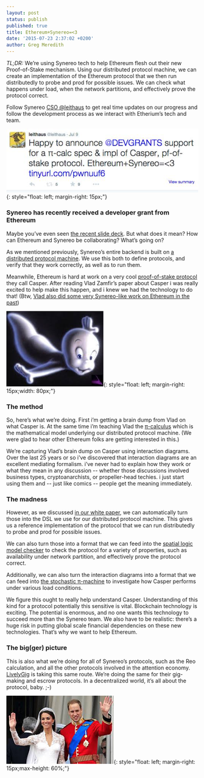 ```yaml
---
layout: post
status: publish
published: true
title: Ethereum+Synereo=<3
date: '2015-07-23 2:37:02 +0200'
author: Greg Meredith
---
```

*TL;DR:* We’re using Synereo tech to help Ethereum flesh out their new Proof-of-Stake mechanism. 
Using our distributed protocol machine, we can create an implementation of the Ethereum protocol that we then run distributedly to probe and prod for possible issues. We can check what happens under load, when the network partitions, and effectively prove the protocol correct.  

Follow Synereo [CSO @leithaus](https://twitter.com/leithaus) to get real time updates on our progress and follow the development process as we interact with Etherium’s tech and team.

![image alt text](img/uploads/ethereum_dev_grant_tweet.jpg){: style="float: left; margin-right: 15px;"}

### Synereo has recently received a developer grant from Ethereum

Maybe you’ve even seen [the recent slide deck](https://github.com/leithaus/casper/blob/master/casper/docs/CasperInteraction.pdf). But what does it mean? How can Ethereum and Synereo be collaborating? What’s going on?

As we mentioned previously, Synereo’s entire backend is built on [a distributed protocol machine](https://github.com/synereo/agent-service-ati-ia/tree/master/AgentServices-Store). We use this both to define protocols, and verify that they work correctly, as well as to run them. 

Meanwhile, Ethereum is hard at work on a very cool [proof-of-stake protocol](http://www.slideshare.net/_hd/demystifying-blockchains) they call Casper. After reading Vlad Zamfir’s paper about Casper i was really excited to help make this happen, and i knew we had the technology to do that! (Btw, [Vlad also did some very Synereo-like work on Ethereum in the past](https://www.youtube.com/watch?v=vGTd1Bi7Jrc.))

![image alt text](img/uploads/casper_the_friendly_ghost.png){: style="float: left; margin-right: 15px;width: 80px;"}

### The method

So, here’s what we’re doing. First i’m getting a brain dump from Vlad on what Casper is. At the same time i’m teaching Vlad the [π-calculus](http://www.lfcs.inf.ed.ac.uk/reports/91/ECS-LFCS-91-180/) which is the mathematical model underlying our distributed protocol machine. (We were glad to hear other Ethereum folks are getting interested in this.) 

We’re capturing Vlad’s brain dump on Casper using interaction diagrams. Over the last 25 years or so i’ve discovered that interaction diagrams are an excellent mediating formalism. i’ve never had to explain how they work or what they mean in any discussion -- whether those discussions involved business types, cryptoanarchists, or propeller-head techies. i just start using them and -- just like comics -- people get the meaning immediately.

### The madness

However, as we discussed [in our white paper](http://www.synereo.com/whitepapers/synereo.pdf0), we can automatically turn those into the DSL we use for our distributed protocol machine. This gives us a reference implementation of the protocol that we can run distributedly to probe and prod for possible issues. 

We can also turn those into a format that we can feed into the [spatial logic model checker](http://ctp.di.fct.unl.pt/SLMC/) to check the protocol for a variety of properties, such as availability under network partition, and effectively prove the protocol correct.  

Additionally, we can also turn the interaction diagrams into a format that we can feed into [the stochastic π-machine](http://research.microsoft.com/en-us/projects/spim/) to investigate how Casper performs under various load conditions. 

We figure this ought to really help understand Casper. Understanding of this kind for a protocol potentially this sensitive is vital. Blockchain technology is exciting. The potential is enormous, and no one wants this technology to succeed more than the Synereo team. We also have to be realistic: there’s a huge risk in putting global scale financial dependencies on these new technologies. That’s why we want to help Ethereum. 

### The big(ger) picture

This is also what we’re doing for all of Synereo’s protocols, such as the Reo calculation, and all the other protocols involved in the attention economy. [LivelyGig](http://blog.synereo.com/2015/04/15/livelygig-synereo/) is taking this same route. We’re doing the same for their gig-making and escrow protocols. In a decentralized world, it’s all about the protocol, baby. ;-)

![image alt text](img/uploads/royal_wedding.png){: style="float: left; margin-right: 15px;max-height: 60%;"}

